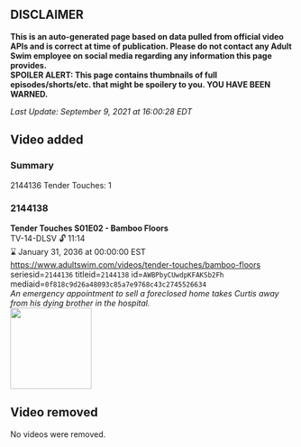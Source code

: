 ## DISCLAIMER
**This is an auto-generated page based on data pulled from official video APIs and is correct at time of publication. Please do not contact any Adult Swim employee on social media regarding any information this page provides.**  
**SPOILER ALERT: This page contains thumbnails of full episodes/shorts/etc. that might be spoilery to you. YOU HAVE BEEN WARNED.**  

_Last Update: September 9, 2021 at 16:00:28 EDT_
## Video added
### Summary
2144136 Tender Touches: 1  
### 2144138
**Tender Touches S01E02 - Bamboo Floors**  
TV-14-DLSV 🔓 11:14  
⌛ January 31, 2036 at 00:00:00 EST  
https://www.adultswim.com/videos/tender-touches/bamboo-floors  
seriesid=`2144136` titleid=`2144138` id=`AWBPbyCUwdpKFAKSb2Fh` mediaid=`0f818c9d26a48093c85a7e9768c43c2745526634`  
_An emergency appointment to sell a foreclosed home takes Curtis away from his dying brother in the hospital._  
<a href="https://i.cdn.turner.com/adultswim/big/image-upload/thumbnails/thumb-2_image-15136360670472.jpg"><img src="https://i.cdn.turner.com/adultswim/big/image-upload/thumbnails/thumb-2_image-15136360670472.jpg" height="144px" /></a>
## Video removed
No videos were removed.  
